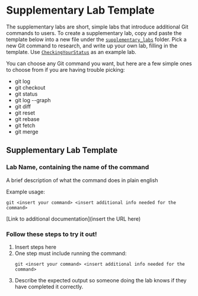 # Supplementary Lab Template
The supplementary labs are short, simple labs that introduce additional Git commands to users. To create a supplementary lab, copy and paste the template below into a new file under the [`supplementary_labs`](.) folder. Pick a new Git command to research, and write up your own lab, filling in the template. Use [`CheckingYourStatus`](CheckingYourStatus.md) as an example lab.

You can choose any Git command you want, but here are a few simple ones to choose from if you are having trouble picking:
- git log
- git checkout
- git status
- git log --graph
- git diff
- git reset
- git rebase
- git fetch
- git merge

## Supplementary Lab Template
### Lab Name, containing the name of the command
A brief description of what the command does in plain english

Example usage:
```
git <insert your command> <insert additional info needed for the command>
```

[Link to additional documentation](insert the URL here)

### Follow these steps to try it out!
1. Insert steps here
2. One step must include running the command:
   ```
   git <insert your command> <insert additional info needed for the command>
   ```
3. Describe the expected output so someone doing the lab knows if they have completed it correctly.




